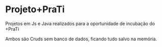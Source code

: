 # Projeto+PraTi
Projetos em Js e Java realizados para a oportunidade de incubação do +PraTi
<p>Ambos são Cruds sem banco de dados, ficando tudo salvo na memória.</p>
